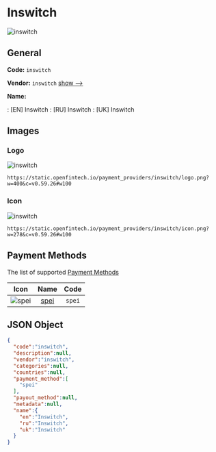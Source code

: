
# Inswitch 
![inswitch](https://static.openfintech.io/payment_providers/inswitch/logo.png?w=400&c=v0.59.26#w100)  

## General 
 
**Code:** `inswitch` 
 
**Vendor:** `inswitch` [show -->](/vendors/inswitch/) 
 
**Name:** 
 
:	[EN] Inswitch 
:	[RU] Inswitch 
:	[UK] Inswitch 
 

## Images 

### Logo 
 
![inswitch](https://static.openfintech.io/payment_providers/inswitch/logo.png?w=400&c=v0.59.26#w100)  

```
https://static.openfintech.io/payment_providers/inswitch/logo.png?w=400&c=v0.59.26#w100
```  

### Icon 
 
![inswitch](https://static.openfintech.io/payment_providers/inswitch/icon.png?w=278&c=v0.59.26#w100)  

```
https://static.openfintech.io/payment_providers/inswitch/icon.png?w=278&c=v0.59.26#w100
```  

## Payment Methods 
 
The list of supported [Payment Methods](/payment-methods/) 

|Icon|Name|Code| 
|:---:|:---:|:---:| 
|![spei](https://static.openfintech.io/payment_methods/spei/icon.svg?w=278&c=v0.59.26#w100) |[spei](/payment-methods/spei/)|`spei`| 
 

## JSON Object 

```json
{
  "code":"inswitch",
  "description":null,
  "vendor":"inswitch",
  "categories":null,
  "countries":null,
  "payment_method":[
    "spei"
  ],
  "payout_method":null,
  "metadata":null,
  "name":{
    "en":"Inswitch",
    "ru":"Inswitch",
    "uk":"Inswitch"
  }
}
```  

